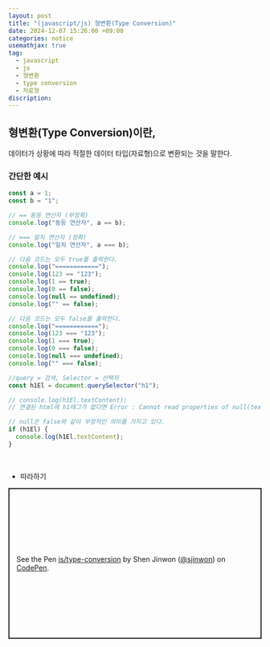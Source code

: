 ```yaml
---
layout: post
title: "(javascript/js) 형변환(Type Conversion)"
date: 2024-12-07 15:26:00 +09:00
categories: notice
usemathjax: true
tag:
  - javascript
  - js
  - 형변환
  - type conversion
  - 자료형
discription:
---
```


## 형변환(Type Conversion)이란,

데이터가 상황에 따라 적절한 데이터 타입(자료형)으로 변환되는 것을 말한다.

### 간단한 예시

```js
const a = 1;
const b = "1";

// == 동등 연산자 (부정확)
console.log("동등 연산자", a == b);

// === 일치 연산자 (정확)
console.log("일치 연산자", a === b);

// 다음 코드는 모두 true를 출력한다.
console.log("============");
console.log(123 == "123");
console.log(1 == true);
console.log(0 == false);
console.log(null == undefined);
console.log("" == false);

// 다음 코드는 모두 false를 출력한다.
console.log("============");
console.log(123 === "123");
console.log(1 === true);
console.log(0 === false);
console.log(null === undefined);
console.log("" === false);

//query = 검색, Selector = 선택자
const h1El = document.querySelector("h1");

// console.log(h1El.textContent);
// 연결된 html에 h1태그가 없다면 Error : Cannot read properties of null(textContent)

// null은 false와 같이 부정적인 의미를 가지고 있다.
if (h1El) {
  console.log(h1El.textContent);
}
```

<br>

- 따라하기

<p class="codepen" data-height="300" data-default-tab="js,result" data-slug-hash="RNbaGRX" data-pen-title="js/type-conversion" data-user="sjinwon" style="height: 300px; box-sizing: border-box; display: flex; align-items: center; justify-content: center; border: 2px solid; margin: 1em 0; padding: 1em;">
  <span>See the Pen <a href="https://codepen.io/sjinwon/pen/RNbaGRX">
  js/type-conversion</a> by Shen Jinwon (<a href="https://codepen.io/sjinwon">@sjinwon</a>)
  on <a href="https://codepen.io">CodePen</a>.</span>
</p>
<script async src="https://cpwebassets.codepen.io/assets/embed/ei.js"></script>

<br>
